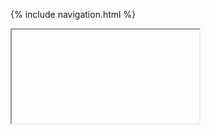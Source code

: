 {% include navigation.html %}

<iframe src="https://replit.com/@RohanG326/trimester3personalrepo?embed?lite=true></iframe>

![image](https://user-images.githubusercontent.com/89225438/158246149-8ae7b927-beeb-437c-b19c-40595d1a0431.png)


from swap import swap
from matrix import test_matrices
from ship import ship


# Menu options in print statement
def print_menu1():
    print('1 -- Stringy' )
    print('2 -- Numby' )
    print('3 -- Listy' )
    print('4 -- Exit' )
    runOptions()


# Menu options as a dictionary
menu_options = {
    1: 'Stringy',
    2: 'Numby',
    3: 'Listy',
    4: 'Swap',
    5: 'Matrix',
    6: 'Ship',
    7: 'Exit'
}

# Print menu options from dictionary key/value pair
def print_menu2():
    for key in menu_options.keys():
        print(key, '--', menu_options[key] )
    runOptions()

# menu option 1
def stringy():
    print('You chose \' 1 -  Stringy\'')

# menu option 2
def numby():
    print('You chose \' 2 - Numby\'')

# menu option 3
def listy():
    print('You chose \'3 - Listy\'')

# call functions based on input choice
def runOptions():
    # infinite loop to accept/process user menu choice
    while True:
        try:
            option = int(input('Enter your choice 1-6: '))
            if option == 1:
                stringy()
            elif option == 2:
                numby()
            elif option == 3:
                listy()
            elif option == 4:
                input1 = input("first age")
                input2 = input("second age")
                a, b = swap(input1, input2)
                print(a, b)
            # Exit menu
            elif option == 5:
                test_matrices()
            elif option == 6:
                ship()
            elif option == 7:
                print('Exiting! Thank you! Good Bye...')
                exit() # exit out of the (infinite) while loop
            else:
                print('Invalid option. Please enter a number between 1 and 4.')
        except ValueError:
            print('Invalid input. Please enter an integer input.')

if __name__=='__main__':
    print_menu2()
